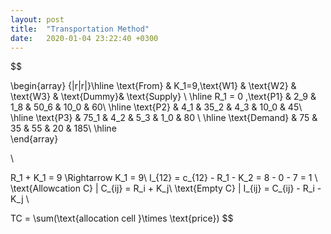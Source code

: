 ```yaml
---
layout: post
title:  "Transportation Method"
date:   2020-01-04 23:22:40 +0300
---
```

$$

\begin{array} {|r|r|}\hline 
\text{From} & K_1=9,\text{W1} & \text{W2} & \text{W3} & \text{Dummy}& \text{Supply} \\ \hline 
R_1 = 0 ,\text{P1} & 2_9 & 1_8 & 50_6 & 10_0 & 60\\ \hline 
\text{P2} & 4_1 & 35_2 & 4_3 & 10_0 & 45\\ \hline 
\text{P3} & 75_1 & 4_2 & 5_3 & 1_0 & 80 \\ \hline 
\text{Demand} & 75 & 35 & 55 & 20 & 185\\ \hline  
\end{array}

\\

R_1 + K_1 = 9 \Rightarrow K_1 = 9\\
I_{12} = c_{12} - R_1 - K_2 = 8 - 0 - 7 = 1 \\
\text{Allowcation C} | C_{ij} = R_i + K_j\\
\text{Empty C} | I_{ij} = C_{ij} - R_i - K_j \\

TC = \sum(\text{allocation cell }\times \text{price})
$$
 
